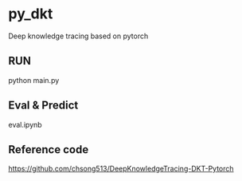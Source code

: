 # py_dkt
Deep knowledge tracing based on pytorch

## RUN
python main.py

## Eval & Predict
eval.ipynb


## Reference code
https://github.com/chsong513/DeepKnowledgeTracing-DKT-Pytorch
